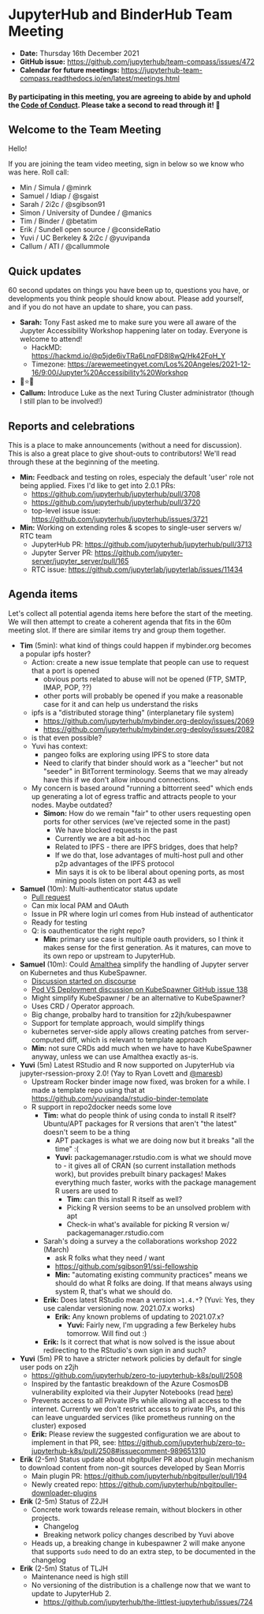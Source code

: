# JupyterHub and BinderHub Team Meeting

- **Date:** Thursday 16th December 2021
- **GitHub issue:** <https://github.com/jupyterhub/team-compass/issues/472>
- **Calendar for future meetings:** <https://jupyterhub-team-compass.readthedocs.io/en/latest/meetings.html>

#### By participating in this meeting, you are agreeing to abide by and uphold the [Code of Conduct](https://jupyter.org/conduct). Please take a second to read through it! :pray:

## Welcome to the Team Meeting

Hello!

If you are joining the team video meeting, sign in below so we know who was here. Roll call:

- Min / Simula / @minrk
- Samuel / Idiap / @sgaist
- Sarah / 2i2c / @sgibson91
- Simon / University of Dundee / @manics
- Tim / Binder / @betatim
- Erik / Sundell open source / @consideRatio
- Yuvi / UC Berkeley & 2i2c / @yuvipanda
- Callum / ATI / @callummole

## Quick updates

60 second updates on things you have been up to, questions you have, or developments you think people should know about. Please add yourself, and if you do not have an update to share, you can pass.

- **Sarah:** Tony Fast asked me to make sure you were all aware of the Jupyter Accessibility Workshop happening later on today. Everyone is welcome to attend!
  - HackMD: <https://hackmd.io/@p5jde6ivTRa6LnqFD8l8wQ/Hk42FoH_Y>
  - Timezone: <https://arewemeetingyet.com/Los%20Angeles/2021-12-16/9:00/Jupyter%20Accessibility%20Workshop>
- 🎄⭐🎁
- **Callum:** Introduce Luke as the next Turing Cluster administrator (though I still plan to be involved!)

## Reports and celebrations

This is a place to make announcements (without a need for discussion). This is also a great place to give shout-outs to contributors! We'll read through these at the beginning of the meeting.

- **Min:** Feedback and testing on roles, especialy the default 'user' role not being applied. Fixes I'd like to get into 2.0.1 PRs:
  - <https://github.com/jupyterhub/jupyterhub/pull/3708>
  - <https://github.com/jupyterhub/jupyterhub/pull/3720>
  - top-level issue issue: <https://github.com/jupyterhub/jupyterhub/issues/3721>
- **Min:** Working on extending roles & scopes to single-user servers w/ RTC team
  - JupyterHub PR: <https://github.com/jupyterhub/jupyterhub/pull/3713>
  - Jupyter Server PR: <https://github.com/jupyter-server/jupyter_server/pull/165>
  - RTC issue: <https://github.com/jupyterlab/jupyterlab/issues/11434>

## Agenda items

Let's collect all potential agenda items here before the start of the meeting. We will then attempt to create a coherent agenda that fits in the 60m meeting slot. If there are similar items try and group them together.

- **Tim** (5min): what kind of things could happen if mybinder.org becomes a popular ipfs hoster?
  - Action: create a new issue template that people can use to request that a port is opened
    - obvious ports related to abuse will not be opened (FTP, SMTP, IMAP, POP, ??)
    - other ports will probably be opened if you make a reasonable case for it and can help us understand the risks
  - ipfs is a "distributed storage thing" (interplanetary file system)
    - <https://github.com/jupyterhub/mybinder.org-deploy/issues/2069>
    - <https://github.com/jupyterhub/mybinder.org-deploy/issues/2082>
  - is that even possible?
  - Yuvi has context:
    - pangeo folks are exploring using IPFS to store data
    - Need to clarify that binder should work as a "leecher" but not "seeder" in BitTorrent terminology. Seems that we may already have this if we don't allow inbound connections.
  - My concern is based around "running a bittorrent seed" which ends up generating a lot of egress traffic and attracts people to your nodes. Maybe outdated?
    - **Simon:** How do we remain "fair" to other users requesting open ports for other services (we've rejected some in the past)
      - We have blocked requests in the past
      - Currently we are a bit ad-hoc
      - Related to IPFS - there are IPFS bridges, does that help?
      - If we do that, lose advantages of multi-host pull and other p2p advantages of the IPFS protocol
      - Min says it is ok to be liberal about opening ports, as most mining pools listen on port 443 as well
- **Samuel** (10m): Multi-authenticator status update
  - [Pull request](https://github.com/jupyterhub/oauthenticator/pull/459)
  - Can mix local PAM and OAuth
  - Issue in PR where login url comes from Hub instead of authenticator
  - Ready for testing
  - Q: is oauthenticator  the right repo?
    - **Min:** primary use case is multiple oauth providers, so I think it makes sense for the first generation. As it matures, can move to its own repo or upstream to JupyterHub.
- **Samuel** (10m): Could [Amalthea](https://github.com/SwissDataScienceCenter/amalthea) simplify the handling of Jupyter server on Kubernetes and thus KubeSpawner.
  - [Discussion started on discourse](https://discourse.jupyter.org/t/jupyterhub-amalthea/12208/)
  - [Pod VS Deployment discussion on KubeSpawner GitHub issue 138](https://github.com/jupyterhub/kubespawner/issues/138)
  - Might simplify KubeSpawner / be an alternative to KubeSpawner?
  - Uses CRD / Operator approach.
  - Big change, probalby hard to transition for z2jh/kubespawner
  - Support for template approach, would simplify things
  - kubernetes server-side apply allows creating patches from server-computed diff, which is relevant to template approach
  - **Min:** not sure CRDs add much when we have to have KubeSpawner anyway,
    unless we can use Amalthea exactly as-is.
- **Yuvi** (5m) Latest RStudio and R now supported on JupyterHub via jupyter-rsession-proxy 2.0! (Yay to Ryan Lovett and [@maresb](https://github.com/maresb))
  - Upstream Rocker binder image now fixed, was broken for a while. I made a template repo using that at https://github.com/yuvipanda/rstudio-binder-template
  - R support in repo2docker needs some love
    - **Tim:** what do people think of using conda to install R itself? Ubuntu/APT packages for R versions that aren't "the latest" doesn't seem to be a thing
      - APT packages is what we are doing now but it breaks "all the time" :(
      - **Yuvi:** packagemanager.rstudio.com is what we should move to - it gives all of CRAN (so current installation methods work), but provides prebuilt binary packages! Makes everything much faster, works with the package management R users are used to
        - **Tim:** can this install R itself as well?
        - Picking R version seems to be an unsolved problem with apt
        - Check-in what's available for picking R version w/ packagemanager.rstudio.com
    - Sarah's doing a survey a the collaborations workshop 2022 (March)
      - ask R folks what they need / want
      - <https://github.com/sgibson91/ssi-fellowship>
      - **Min:** "automating existing community practices" means we should do what R folks are doing. If that means always using system R, that's what we should do.
    - **Erik:** Does latest RStudio mean a version `>1.4.*`? (Yuvi: Yes, they use calendar versioning now. 2021.07.x works)
      - **Erik:** Any known problems of updating to 2021.07.x?
        - **Yuvi:** Fairly new, I'm upgrading a few Berkeley hubs tomorrow. Will find out :)
    - **Erik:** Is it correct that what is now solved is the issue about redirecting to the RStudio's own sign in and such?
- **Yuvi** (5m) PR to have a stricter network policies by default for single user pods on z2jh
  - <https://github.com/jupyterhub/zero-to-jupyterhub-k8s/pull/2508>
  - Inspired by the fantastic breakdown of the Azure CosmosDB vulnerability exploited via their Jupyter Notebooks (read [here](https://www.wiz.io/blog/chaosdb-explained-azures-cosmos-db-vulnerability-walkthrough))
  - Prevents access to all Private IPs while allowing all access to the internet. Currently we don't restrict access to private IPs, and this can leave unguarded services (like prometheus running on the cluster) exposed
  - **Erik:** Please review the suggested configuration we are about to implement in that PR, see: <https://github.com/jupyterhub/zero-to-jupyterhub-k8s/pull/2508#issuecomment-989651310>
- **Erik** (2-5m) Status update about nbgitpuller PR about plugin mechanism to download content from non-git sources developed by Sean Morris
  - Main plugin PR: <https://github.com/jupyterhub/nbgitpuller/pull/194>
  - Newly created repo: <https://github.com/jupyterhub/nbgitpuller-downloader-plugins>
- **Erik** (2-5m) Status of Z2JH
  - Concrete work towards release remain, without blockers in other projects.
    - Changelog
    - Breaking network policy changes described by Yuvi above
  - Heads up, a breaking change in kubespawner 2 will make anyone that supports `sudo` need to do an extra step, to be documented in the changelog
- **Erik** (2-5m) Status of TLJH
  - Maintenance need is high still
  - No versioning of the distribution is a challenge now that we want to update to JupyterHub 2.
    - <https://github.com/jupyterhub/the-littlest-jupyterhub/issues/724>
